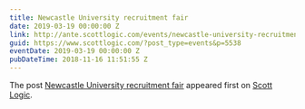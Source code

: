 ```yaml
---
title: Newcastle University recruitment fair
date: 2019-03-19 00:00:00 Z
link: http://ante.scottlogic.com/events/newcastle-university-recruitment-fair/
guid: https://www.scottlogic.com/?post_type=events&p=5538
eventDate: 2019-03-19 00:00:00 Z
pubDateTime: 2018-11-16 11:51:55 Z
---
```


<p>The post <a rel="nofollow" href="http://ante.scottlogic.com/events/newcastle-university-recruitment-fair/">Newcastle University recruitment fair</a> appeared first on <a rel="nofollow" href="http://ante.scottlogic.com">Scott Logic</a>.</p>